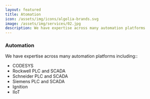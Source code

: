 ```yaml
---
layout: featured
title: Atomation
icon: /assets/img/icons/algolia-brands.svg
image: /assets/img/services/02.jpg
description: We have expertise across many automation platforms
---
```


<div class="row">
    <div class="col-md-12">
        <div class="service-details mb-40">
            <h3>Automation</h3>
            <p>We have expertise across many automation platforms including::
                <ul>
                    <li>CODESYS</li>
                    <li>Rockwell PLC and SCADA</li>
                    <li>Schneider PLC and SCADA</li>
                    <li>Siemens PLC and SCADA</li>
                    <li>Ignition</li>
                    <li>IIoT</li>
                </ul>
            </p>
        </div>
    </div>
</div>